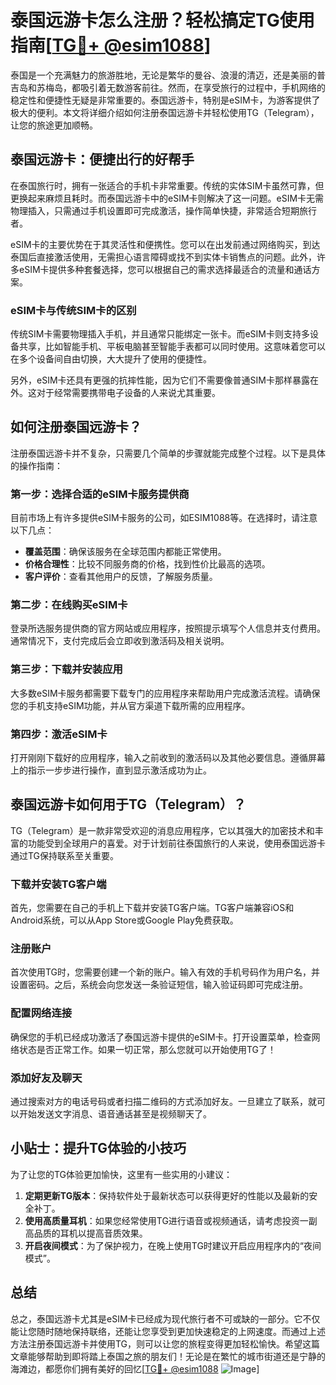 # 泰国远游卡怎么注册？轻松搞定TG使用指南[[TG💪+ @esim1088](https://t.me/s/esim1088)]

泰国是一个充满魅力的旅游胜地，无论是繁华的曼谷、浪漫的清迈，还是美丽的普吉岛和苏梅岛，都吸引着无数游客前往。然而，在享受旅行的过程中，手机网络的稳定性和便捷性无疑是非常重要的。泰国远游卡，特别是eSIM卡，为游客提供了极大的便利。本文将详细介绍如何注册泰国远游卡并轻松使用TG（Telegram），让您的旅途更加顺畅。

## 泰国远游卡：便捷出行的好帮手

在泰国旅行时，拥有一张适合的手机卡非常重要。传统的实体SIM卡虽然可靠，但更换起来麻烦且耗时。而泰国远游卡中的eSIM卡则解决了这一问题。eSIM卡无需物理插入，只需通过手机设置即可完成激活，操作简单快捷，非常适合短期旅行者。

eSIM卡的主要优势在于其灵活性和便携性。您可以在出发前通过网络购买，到达泰国后直接激活使用，无需担心语言障碍或找不到实体卡销售点的问题。此外，许多eSIM卡提供多种套餐选择，您可以根据自己的需求选择最适合的流量和通话方案。

### eSIM卡与传统SIM卡的区别

传统SIM卡需要物理插入手机，并且通常只能绑定一张卡。而eSIM卡则支持多设备共享，比如智能手机、平板电脑甚至智能手表都可以同时使用。这意味着您可以在多个设备间自由切换，大大提升了使用的便捷性。

另外，eSIM卡还具有更强的抗摔性能，因为它们不需要像普通SIM卡那样暴露在外。这对于经常需要携带电子设备的人来说尤其重要。

## 如何注册泰国远游卡？

注册泰国远游卡并不复杂，只需要几个简单的步骤就能完成整个过程。以下是具体的操作指南：

### 第一步：选择合适的eSIM卡服务提供商

目前市场上有许多提供eSIM卡服务的公司，如ESIM1088等。在选择时，请注意以下几点：
- **覆盖范围**：确保该服务在全球范围内都能正常使用。
- **价格合理性**：比较不同服务商的价格，找到性价比最高的选项。
- **客户评价**：查看其他用户的反馈，了解服务质量。

### 第二步：在线购买eSIM卡

登录所选服务提供商的官方网站或应用程序，按照提示填写个人信息并支付费用。通常情况下，支付完成后会立即收到激活码及相关说明。

### 第三步：下载并安装应用

大多数eSIM卡服务都需要下载专门的应用程序来帮助用户完成激活流程。请确保您的手机支持eSIM功能，并从官方渠道下载所需的应用程序。

### 第四步：激活eSIM卡

打开刚刚下载好的应用程序，输入之前收到的激活码以及其他必要信息。遵循屏幕上的指示一步步进行操作，直到显示激活成功为止。

## 泰国远游卡如何用于TG（Telegram）？

TG（Telegram）是一款非常受欢迎的消息应用程序，它以其强大的加密技术和丰富的功能受到全球用户的喜爱。对于计划前往泰国旅行的人来说，使用泰国远游卡通过TG保持联系至关重要。

### 下载并安装TG客户端

首先，您需要在自己的手机上下载并安装TG客户端。TG客户端兼容iOS和Android系统，可以从App Store或Google Play免费获取。

### 注册账户

首次使用TG时，您需要创建一个新的账户。输入有效的手机号码作为用户名，并设置密码。之后，系统会向您发送一条验证短信，输入验证码即可完成注册。

### 配置网络连接

确保您的手机已经成功激活了泰国远游卡提供的eSIM卡。打开设置菜单，检查网络状态是否正常工作。如果一切正常，那么您就可以开始使用TG了！

### 添加好友及聊天

通过搜索对方的电话号码或者扫描二维码的方式添加好友。一旦建立了联系，就可以开始发送文字消息、语音通话甚至是视频聊天了。

## 小贴士：提升TG体验的小技巧

为了让您的TG体验更加愉快，这里有一些实用的小建议：

1. **定期更新TG版本**：保持软件处于最新状态可以获得更好的性能以及最新的安全补丁。
2. **使用高质量耳机**：如果您经常使用TG进行语音或视频通话，请考虑投资一副高品质的耳机以提高音质效果。
3. **开启夜间模式**：为了保护视力，在晚上使用TG时建议开启应用程序内的“夜间模式”。

## 总结

总之，泰国远游卡尤其是eSIM卡已经成为现代旅行者不可或缺的一部分。它不仅能让您随时随地保持联络，还能让您享受到更加快速稳定的上网速度。而通过上述方法注册泰国远游卡并使用TG，则可以让您的旅程变得更加轻松愉快。希望这篇文章能够帮助到即将踏上泰国之旅的朋友们！无论是在繁忙的城市街道还是宁静的海滩边，都愿你们拥有美好的回忆[[TG💪+ @esim1088](https://t.me/s/esim1088) ![Image](https://i.postimg.cc/4NQfJmqS/Snipaste-2025-05-13-00-14-12.png)]